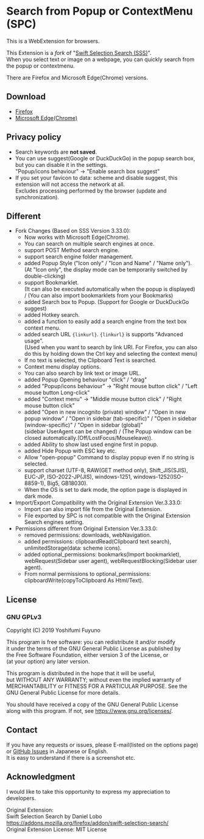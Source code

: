 # Search from Popup or ContextMenu (SPC)

This is a WebExtension for browsers.

This Extension is a *fork* of "[Swift Selection Search (SSS)](#acknowledgment)".  
When you select text or image on a webpage, you can quickly search from the popup or contextmenu.

There are Firefox and Microsoft Edge(Chrome) versions.

## Download
  * [Firefox](https://addons.mozilla.org/firefox/addon/searchfrompopuporcontextmenu/)
  * [Microsoft Edge(Chrome)](https://microsoftedge.microsoft.com/addons/detail/hlikagndoiibjkblhopoajeonpkfgiko)

## Privacy policy
  * Search keywords are **not saved**.
  * You can use suggest(Google or DuckDuckGo) in the popup search box, but you can disable it in the settings.  
    "Popup/icons behaviour" -> "Enable search box suggest"
  * If you set your favicon to data: scheme and disable suggest, this extension will not access the network at all.  
    Excludes processing performed by the browser (update and synchronization).

## Different
* Fork Changes (Based on SSS Version 3.33.0):
  * Now works with Microsoft Edge(Chrome).
  * You can search on multiple search engines at once.
  * support POST Method search engine.
  * support search engine folder management.
  * added Popup Style ("Icon only" / "Icon and Name" / "Name only").  
    (At "Icon only", the display mode can be temporarily switched by double-clicking)
  * support Bookmarklet.  
    (It can also be executed automatically when the popup is displayed) / (You can also import bookmarklets from your Bookmarks)
  * added Search box to Popup. (Support for Google or DuckDuckGo suggest)
  * added Hotkey search.
  * added a function to easily add a search engine from the text box context menu.
  * added search URL `{linkurl}`. `{linkurl}` is supports "Advanced usage".  
    (Used when you want to search by link URI. For Firefox, you can also do this by holding down the Ctrl key and selecting the context menu)
  * If no text is selected, the Clipboard Text is searched.
  * Context menu display options.
  * You can also search by link text or image URL.
  * added Popup Opening behaviour "click" / "drag"
  * added "Popup/icons behaviour" -> "Right mouse button click" / "Left mouse button Long-click"
  * added "Context menu" -> "Middle mouse button click" / "Right mouse button click"
  * added "Open in new incognito (private) window" / "Open in new popup window" / "Open in sidebar (tab-specific)" / "Open in sidebar (window-specific)" / "Open in sidebar (global)"  
    (sidebar UserAgent can be changed) / (The Popup window can be closed automatically.(Off/LostFocus/Mouseleave)).
  * added Ability to show last used engine first in popup.
  * added Hide Popup with ESC key etc.
  * Allow "open-popup" Command to display popup even if no string is selected.
  * support charset (UTF-8, RAW(GET method only), Shift_JIS(SJIS), EUC-JP, ISO-2022-JP(JIS), windows-1251, windows-1252(ISO-8859-1), Big5, GB18030).
  * When the OS is set to dark mode, the option page is displayed in dark mode.
* Import/Export Compatibility with the Original Extension Ver.3.33.0:
  * Import can also import file from the Original Extension.
  * File exported by SPC is not compatible with the Original Extension Search engines setting.
* Permissions different from Original Extension Ver.3.33.0:
  * removed permissions: downloads, webNavigation.
  * added permissions: clipboardRead(Clipboard text search), unlimitedStorage(data: scheme icons).
  * added optional_permissions: bookmarks(Import bookmarklet), webRequest(Sidebar user agent), webRequestBlocking(Sidebar user agent).
  * From normal permissions to optional_permissions: clipboardWrite(copyToClipboard As Html/Text).

## License
### GNU GPLv3
Copyright (C) 2019  Yoshifumi Fuyuno

This program is free software: you can redistribute it and/or modify  
it under the terms of the GNU General Public License as published by  
the Free Software Foundation, either version 3 of the License, or  
(at your option) any later version.  

This program is distributed in the hope that it will be useful,  
but WITHOUT ANY WARRANTY; without even the implied warranty of  
MERCHANTABILITY or FITNESS FOR A PARTICULAR PURPOSE.  See the  
GNU General Public License for more details.

You should have received a copy of the GNU General Public License  
along with this program.  If not, see <https://www.gnu.org/licenses/>.

## Contact
If you have any requests or issues, please E-mail(listed on the options page) or [GitHub Issues](https://github.com/YoshifumiFuyuno/Search-from-Popup-or-ContextMenu/issues) in Japanese or English.  
It is easy to understand if there is a screenshot etc.

## Acknowledgment
I would like to take this opportunity to express my appreciation to developers.

Original Extension:  
Swift Selection Search by Daniel Lobo  
https://addons.mozilla.org/firefox/addon/swift-selection-search/  
Original Extension License: MIT License
